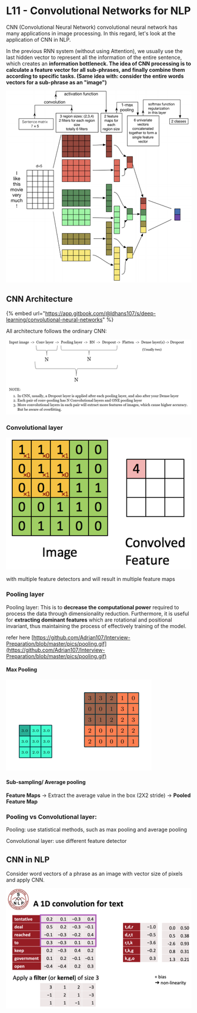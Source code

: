 # L11 - Convolutional Networks for NLP

CNN \(Convolutional Neural Network\) convolutional neural network has many applications in image processing. In this regard, let's look at the application of CNN in NLP. 

In the previous RNN system \(without using Attention\), we usually use the last hidden vector to represent all the information of the entire sentence, which creates an **information bottleneck. The idea of CNN processing is to calculate a feature vector for all sub-phrases, and finally combine them according to specific tasks. \(Same idea with: consider the entire words vectors for a sub-phrase as an "image"\)**

![](.gitbook/assets/image%20%28142%29.png)

## CNN Architecture

{% embed url="https://app.gitbook.com/@ldhans107/s/deep-learning/convolutional-neural-networks" %}

All architecture follows the ordinary CNN:

![](.gitbook/assets/image%20%28144%29.png)

### Convolutional layer

![](.gitbook/assets/image%20%28143%29.png) 

with multiple feature detectors and will result in multiple feature maps

### Pooling layer

Pooling layer: This is to **decrease the computational power** required to process the data through dimensionality reduction. Furthermore, it is useful for **extracting dominant features** which are rotational and positional invariant, thus maintaining the process of effectively training of the model.

refer here [https://github.com/Adrian107/Interview-Preparation/blob/master/pics/pooling.gif](https://github.com/Adrian107/Interview-Preparation/blob/master/pics/pooling.gif)

#### Max Pooling

![](.gitbook/assets/image%20%28145%29.png)

#### Sub-sampling/ Average pooling

**Feature Maps** -&gt; Extract the average value in the box \(2X2 stride\) -&gt; **Pooled Feature Map**

### **Pooling vs Convolutional layer:**

Pooling: use statistical methods, such as max pooling and average pooling

Convolutional layer: use different feature detector 

## CNN in NLP

Consider word vectors of a phrase as an image with vector size of pixels and apply CNN.

![](.gitbook/assets/image%20%28146%29.png)

